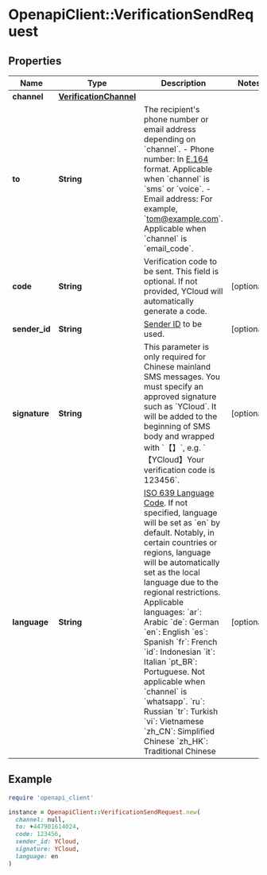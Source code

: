 # OpenapiClient::VerificationSendRequest

## Properties

| Name | Type | Description | Notes |
| ---- | ---- | ----------- | ----- |
| **channel** | [**VerificationChannel**](VerificationChannel.md) |  |  |
| **to** | **String** | The recipient&#39;s phone number or email address depending on &#x60;channel&#x60;. - Phone number: In [E.164](https://en.wikipedia.org/wiki/E.164) format. Applicable when &#x60;channel&#x60; is &#x60;sms&#x60; or &#x60;voice&#x60;. - Email address: For example, &#x60;tom@example.com&#x60;. Applicable when &#x60;channel&#x60; is &#x60;email_code&#x60;. |  |
| **code** | **String** | Verification code to be sent. This field is optional. If not provided, YCloud will automatically generate a code. | [optional] |
| **sender_id** | **String** | [Sender ID](https://help.ycloud.com/en/articles/3080386) to be used. | [optional] |
| **signature** | **String** | This parameter is only required for Chinese mainland SMS messages. You must specify an approved signature such as &#x60;YCloud&#x60;. It will be added to the beginning of SMS body and wrapped with &#x60;【】&#x60;, e.g. &#x60;【YCloud】Your verification code is 123456&#x60;. | [optional] |
| **language** | **String** | [ISO 639 Language Code](https://www.iso.org/iso-639-language-codes.html). If not specified, language will be set as &#x60;en&#x60; by default. Notably, in certain countries or regions, language will be automatically set as the local language due to the regional restrictions. Applicable languages: &#x60;ar&#x60;: Arabic &#x60;de&#x60;: German &#x60;en&#x60;: English &#x60;es&#x60;: Spanish &#x60;fr&#x60;: French &#x60;id&#x60;: Indonesian &#x60;it&#x60;: Italian &#x60;pt_BR&#x60;: Portuguese. Not applicable when &#x60;channel&#x60; is &#x60;whatsapp&#x60;. &#x60;ru&#x60;: Russian &#x60;tr&#x60;: Turkish &#x60;vi&#x60;: Vietnamese &#x60;zh_CN&#x60;: Simplified Chinese &#x60;zh_HK&#x60;: Traditional Chinese | [optional] |

## Example

```ruby
require 'openapi_client'

instance = OpenapiClient::VerificationSendRequest.new(
  channel: null,
  to: +447901614024,
  code: 123456,
  sender_id: YCloud,
  signature: YCloud,
  language: en
)
```

